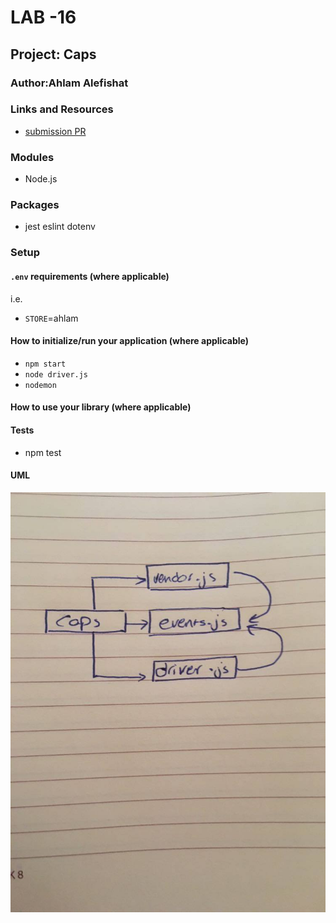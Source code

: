 # LAB -16

## Project: Caps

### Author:Ahlam Alefishat

### Links and Resources

- [submission PR]()

### Modules
- Node.js

### Packages
- jest eslint dotenv
### Setup

#### `.env` requirements (where applicable)

i.e.

- `STORE`=ahlam 

#### How to initialize/run your application (where applicable)

-  `npm start`
- `node driver.js`
- `nodemon`

#### How to use your library (where applicable)

#### Tests

- npm test

#### UML
![](./caps.jpg)

